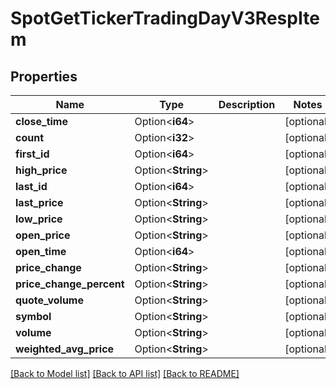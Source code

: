 # SpotGetTickerTradingDayV3RespItem

## Properties

Name | Type | Description | Notes
------------ | ------------- | ------------- | -------------
**close_time** | Option<**i64**> |  | [optional]
**count** | Option<**i32**> |  | [optional]
**first_id** | Option<**i64**> |  | [optional]
**high_price** | Option<**String**> |  | [optional]
**last_id** | Option<**i64**> |  | [optional]
**last_price** | Option<**String**> |  | [optional]
**low_price** | Option<**String**> |  | [optional]
**open_price** | Option<**String**> |  | [optional]
**open_time** | Option<**i64**> |  | [optional]
**price_change** | Option<**String**> |  | [optional]
**price_change_percent** | Option<**String**> |  | [optional]
**quote_volume** | Option<**String**> |  | [optional]
**symbol** | Option<**String**> |  | [optional]
**volume** | Option<**String**> |  | [optional]
**weighted_avg_price** | Option<**String**> |  | [optional]

[[Back to Model list]](../README.md#documentation-for-models) [[Back to API list]](../README.md#documentation-for-api-endpoints) [[Back to README]](../README.md)


